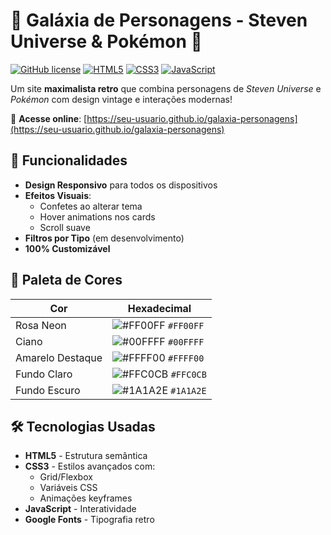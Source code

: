 # 🌟 Galáxia de Personagens - Steven Universe & Pokémon 🌟

[![GitHub license](https://img.shields.io/badge/license-MIT-blue.svg)](https://github.com/seu-usuario/seu-repositorio/blob/main/LICENSE)
[![HTML5](https://img.shields.io/badge/HTML5-E34F26?logo=html5&logoColor=white)](https://developer.mozilla.org/pt-BR/docs/Web/HTML)
[![CSS3](https://img.shields.io/badge/CSS3-1572B6?logo=css3&logoColor=white)](https://developer.mozilla.org/pt-BR/docs/Web/CSS)
[![JavaScript](https://img.shields.io/badge/JavaScript-F7DF1E?logo=javascript&logoColor=black)](https://developer.mozilla.org/pt-BR/docs/Web/JavaScript)

Um site **maximalista retro** que combina personagens de *Steven Universe* e *Pokémon* com design vintage e interações modernas!

🔗 **Acesse online**: [https://seu-usuario.github.io/galaxia-personagens](https://seu-usuario.github.io/galaxia-personagens)

## 🚀 Funcionalidades

- **Design Responsivo** para todos os dispositivos
- **Efeitos Visuais**:
  - Confetes ao alterar tema
  - Hover animations nos cards
  - Scroll suave
- **Filtros por Tipo** (em desenvolvimento)
- **100% Customizável**

## 🎨 Paleta de Cores

| Cor               | Hexadecimal                                                |
|-------------------|-----------------------------------------------------------|
| Rosa Neon         | ![#FF00FF](https://via.placeholder.com/10/FF00FF?text=+) `#FF00FF` |
| Ciano             | ![#00FFFF](https://via.placeholder.com/10/00FFFF?text=+) `#00FFFF` |
| Amarelo Destaque  | ![#FFFF00](https://via.placeholder.com/10/FFFF00?text=+) `#FFFF00` |
| Fundo Claro       | ![#FFC0CB](https://via.placeholder.com/10/FFC0CB?text=+) `#FFC0CB` |
| Fundo Escuro      | ![#1A1A2E](https://via.placeholder.com/10/1A1A2E?text=+) `#1A1A2E` |

## 🛠️ Tecnologias Usadas

- **HTML5** - Estrutura semântica
- **CSS3** - Estilos avançados com:
  - Grid/Flexbox
  - Variáveis CSS
  - Animações keyframes
- **JavaScript** - Interatividade
- **Google Fonts** - Tipografia retro
